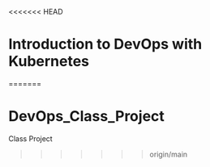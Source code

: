<<<<<<< HEAD
# Introduction to DevOps with Kubernetes
=======
# DevOps_Class_Project
Class Project
>>>>>>> origin/main

